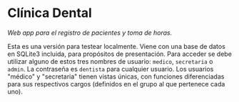 # Clínica Dental
*Web app para el registro de pacientes y toma de horas.*

Esta es una versión para testear localmente. Viene con una base de datos en SQLite3 incluida, para propósitos de presentación.
Para acceder se debe utilizar alguno de estos tres nombres de usuario: `medico`, `secretaria` o `admin`.
La contraseña es `dentista` para cualquier usuario. Los usuarios "médico" y "secretaria" tienen vistas únicas, con funciones
diferenciadas para sus respectivos cargos (definidos en el grupo al que pertenece cada uno).
